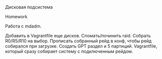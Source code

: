 Дисковая подсистема


Homework

Работа с mdadm.

Добавить в Vagrantfile еще дисков.
Сломать/починить raid.
Собрать R0/R5/R10 на выбор.
Прописать собранный рейд в конф, чтобы рейд собирался при загрузке.
Создать GPT раздел и 5 партиций.
Vagrantfile, который сразу собирает систему с подключенным рейдом.

